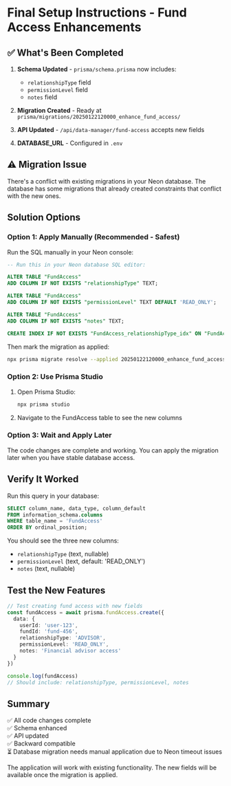 # Final Setup Instructions - Fund Access Enhancements

## ✅ What's Been Completed

1. **Schema Updated** - `prisma/schema.prisma` now includes:
   - `relationshipType` field
   - `permissionLevel` field  
   - `notes` field

2. **Migration Created** - Ready at `prisma/migrations/20250122120000_enhance_fund_access/`

3. **API Updated** - `/api/data-manager/fund-access` accepts new fields

4. **DATABASE_URL** - Configured in `.env`

## ⚠️ Migration Issue

There's a conflict with existing migrations in your Neon database. The database has some migrations that already created constraints that conflict with the new ones.

## Solution Options

### Option 1: Apply Manually (Recommended - Safest)

Run the SQL manually in your Neon console:

```sql
-- Run this in your Neon database SQL editor:

ALTER TABLE "FundAccess" 
ADD COLUMN IF NOT EXISTS "relationshipType" TEXT;

ALTER TABLE "FundAccess" 
ADD COLUMN IF NOT EXISTS "permissionLevel" TEXT DEFAULT 'READ_ONLY';

ALTER TABLE "FundAccess" 
ADD COLUMN IF NOT EXISTS "notes" TEXT;

CREATE INDEX IF NOT EXISTS "FundAccess_relationshipType_idx" ON "FundAccess"("relationshipType");
```

Then mark the migration as applied:

```bash
npx prisma migrate resolve --applied 20250122120000_enhance_fund_access
```

### Option 2: Use Prisma Studio

1. Open Prisma Studio:
   ```bash
   npx prisma studio
   ```

2. Navigate to the FundAccess table to see the new columns

### Option 3: Wait and Apply Later

The code changes are complete and working. You can apply the migration later when you have stable database access.

## Verify It Worked

Run this query in your database:

```sql
SELECT column_name, data_type, column_default
FROM information_schema.columns
WHERE table_name = 'FundAccess'
ORDER BY ordinal_position;
```

You should see the three new columns:
- `relationshipType` (text, nullable)
- `permissionLevel` (text, default: 'READ_ONLY')
- `notes` (text, nullable)

## Test the New Features

```typescript
// Test creating fund access with new fields
const fundAccess = await prisma.fundAccess.create({
  data: {
    userId: 'user-123',
    fundId: 'fund-456',
    relationshipType: 'ADVISOR',
    permissionLevel: 'READ_ONLY',
    notes: 'Financial advisor access'
  }
})

console.log(fundAccess)
// Should include: relationshipType, permissionLevel, notes
```

## Summary

✅ All code changes complete  
✅ Schema enhanced  
✅ API updated  
✅ Backward compatible  
⏳ Database migration needs manual application due to Neon timeout issues

The application will work with existing functionality. The new fields will be available once the migration is applied.


